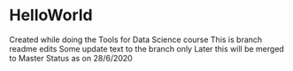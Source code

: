 # HelloWorld
Created while doing the Tools for Data Science course
This is branch readme edits
Some update text to the branch only
Later this will be merged to Master
Status as on 28/6/2020
